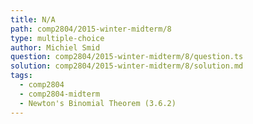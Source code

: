 ```yaml
---
title: N/A
path: comp2804/2015-winter-midterm/8
type: multiple-choice
author: Michiel Smid
question: comp2804/2015-winter-midterm/8/question.ts
solution: comp2804/2015-winter-midterm/8/solution.md
tags:
  - comp2804
  - comp2804-midterm
  - Newton's Binomial Theorem (3.6.2)
---
```

